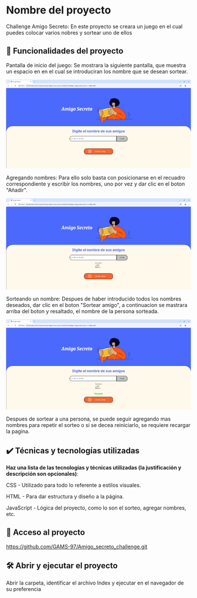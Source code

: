  
# Nombre del proyecto

Challenge Amigo Secreto:
En este proyecto se creara un juego en el cual puedes colocar varios nobres y sortear uno de ellos

## 🔨 Funcionalidades del proyecto

Pantalla de inicio del juego: Se mostrara la siguiente pantalla, que muestra un espacio en en el cual se introduciran los nombre que se desean sortear.

![image](/assets/captura1.png)

Agregando nombres: Para ello solo basta con posicionarse en el recuadro correspondiente y escribir los nombres, uno por vez y dar clic en el boton "Añadir".

![image](/assets/captura2.png)

Sorteando un nombre: Despues de haber introducido todos los nombres deseados, dar clic en el boton "Sortear amigo", a continuacion se mastrara arriba del boton y resaltado, el nombre de la persona sorteada.

![image](/assets/captura3.png)

Despues de sortear a una persona, se puede seguir agregando mas nombres para repetir el sorteo o si se decea reiniciarlo, se requiere recargar la pagina.

## ✔️ Técnicas y tecnologías utilizadas

**Haz una lista de las tecnologías y técnicas utilizadas (la justificación y descripción son opcionales)**:

CSS - Utilizado para todo lo referente a estilos visuales.

HTML - Para dar estructura y diseño a la página.

JavaScript - Lógica del proyecto, como lo son el sorteo, agregar nombres, etc.

## 📁 Acceso al proyecto

https://github.com/GAMS-97/Amigo_secreto_challenge.git

## 🛠️ Abrir y ejecutar el proyecto

Abrir la carpeta, identificar el archivo Index y ejecutar en el navegador de su preferencia


